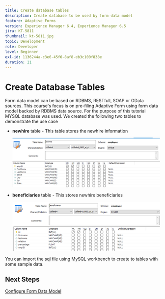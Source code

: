```yaml
---
title: Create database tables
description: Create database to be used by form data model
feature: Adaptive Forms
version: Experience Manager 6.4, Experience Manager 6.5
jira: KT-5811
thumbnail: kt-5811.jpg
topic: Development
role: Developer
level: Beginner
exl-id: 1136244a-c3e6-45f6-8af8-eb3c100f838e
duration: 21
---
```

# Create Database Tables

Form data model can be based on RDBMS, RESTfull, SOAP or OData sources. This course's focus is on pre-filing Adaptive Form using form data model backed by RDBMS data source. For the purpose of this tutorial MYSQL database was used. We created the following two tables to demonstrate the use case

* **newhire** table - This table stores the newhire information

  ![newhire](assets/newhire-table.png)


* **beneficiaries** table - This stores newhire beneficiaries

  ![beneficiaries](assets/beneficiaries-table.png)

You can import the [sql file](assets/db-schema.sql) using MySQL workbench to create to tables with some sample data.

## Next Steps

[Configure Form Data Model](./configuring-form-data-model.md)
